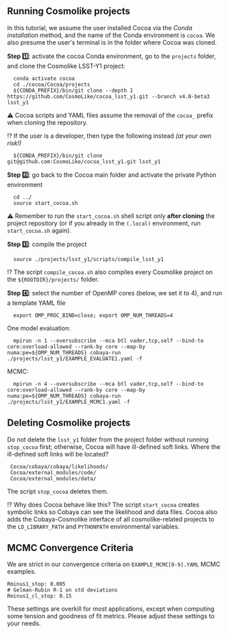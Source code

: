 ## Running Cosmolike projects <a name="running_cosmolike_projects"></a> 

In this tutorial, we assume the user installed Cocoa via the *Conda installation* method, and the name of the Conda environment is `cocoa`. We also presume the user's terminal is in the folder where Cocoa was cloned.

 **Step :one:**: activate the cocoa Conda environment, go to the `projects` folder, and clone the Cosmolike LSST-Y1 project:
    
      conda activate cocoa
      cd ./cocoa/Cocoa/projects
      ${CONDA_PREFIX}/bin/git clone --depth 1 https://github.com/CosmoLike/cocoa_lsst_y1.git --branch v4.0-beta3 lsst_y1 

:warning: Cocoa scripts and YAML files assume the removal of the `cocoa_` prefix when cloning the repository.

:interrobang: If the user is a developer, then type the following instead *(at your own risk!)*

      ${CONDA_PREFIX}/bin/git clone git@github.com:CosmoLike/cocoa_lsst_y1.git lsst_y1
      
 **Step :two:**: go back to the Cocoa main folder and activate the private Python environment
    
      cd ../
      source start_cocoa.sh
 
:warning: Remember to run the `start_cocoa.sh` shell script only **after cloning** the project repository (or if you already in the `(.local)` environment, run `start_cocoa.sh` again). 

**Step :three:**: compile the project
 
      source ./projects/lsst_y1/scripts/compile_lsst_y1

:interrobang: The script `compile_cocoa.sh` also compiles every Cosmolike project on the `${ROOTDIR}/projects/` folder.

**Step :four:**: select the number of OpenMP cores (below, we set it to 4), and run a template YAML file
    
      export OMP_PROC_BIND=close; export OMP_NUM_THREADS=4
      
One model evaluation:
      
      mpirun -n 1 --oversubscribe --mca btl vader,tcp,self --bind-to core:overload-allowed --rank-by core --map-by numa:pe=${OMP_NUM_THREADS} cobaya-run ./projects/lsst_y1/EXAMPLE_EVALUATE1.yaml -f
 
MCMC:

      mpirun -n 4 --oversubscribe --mca btl vader,tcp,self --bind-to core:overload-allowed --rank-by core --map-by numa:pe=${OMP_NUM_THREADS} cobaya-run ./projects/lsst_y1/EXAMPLE_MCMC1.yaml -f

## Deleting Cosmolike projects <a name="running_cosmolike_projects"></a>

Do not delete the `lsst_y1` folder from the project folder without running `stop_cocoa` first; otherwise, Cocoa will have ill-defined soft links. Where the ill-defined soft links will be located? 
     
     Cocoa/cobaya/cobaya/likelihoods/
     Cocoa/external_modules/code/
     Cocoa/external_modules/data/ 
    
The script `stop_cocoa` deletes them. 

:interrobang: Why does Cocoa behave like this? The script `start_cocoa` creates symbolic links so Cobaya can see the likelihood and data files. Cocoa also adds the Cobaya-Cosmolike interface of all cosmolike-related projects to the `LD_LIBRARY_PATH` and `PYTHONPATH` environmental variables.

## MCMC Convergence Criteria <a name="running_cosmolike_projects"></a>

  We are strict in our convergence criteria on `EXAMPLE_MCMC[0-9].YAML` MCMC examples.
  
    Rminus1_stop: 0.005
    # Gelman-Rubin R-1 on std deviations
    Rminus1_cl_stop: 0.15
    
These settings are overkill for most applications, except when computing some tension and goodness of fit metrics. Please adjust these settings to your needs. 
